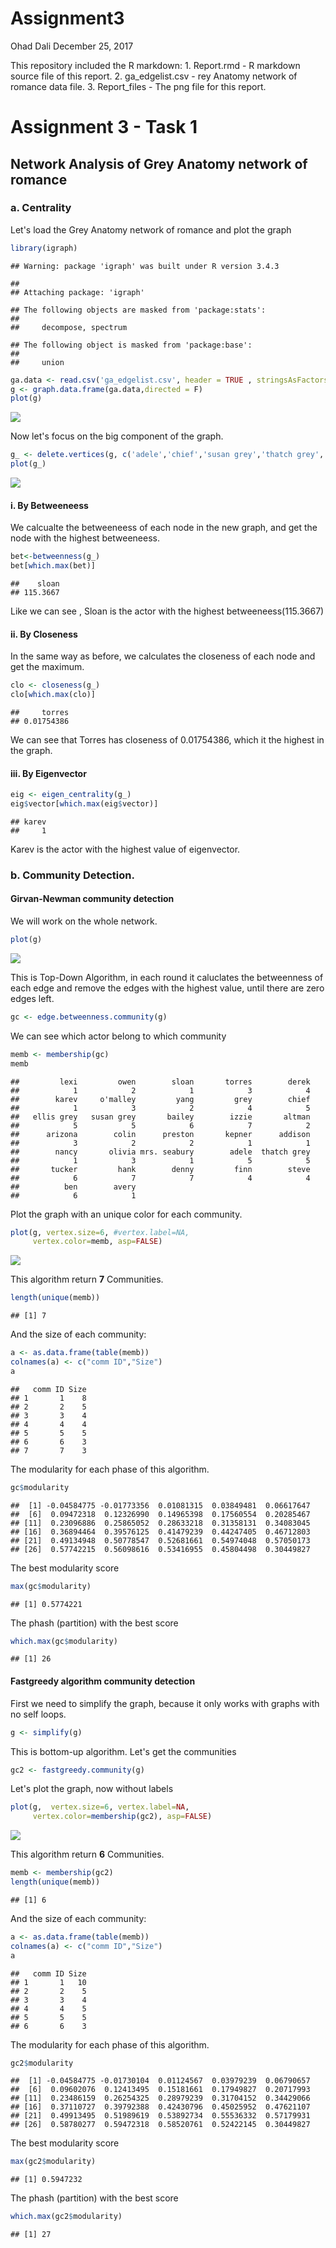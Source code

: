 Assignment3
================
Ohad Dali
December 25, 2017

This repository included the R markdown: 1. Report.rmd - R markdown source file of this report. 2. ga\_edgelist.csv - rey Anatomy network of romance data file. 3. Report\_files - The png file for this report.

Assignment 3 - Task 1
=====================

Network Analysis of Grey Anatomy network of romance
---------------------------------------------------

### a. Centrality

Let's load the Grey Anatomy network of romance and plot the graph

``` r
library(igraph)
```

    ## Warning: package 'igraph' was built under R version 3.4.3

    ## 
    ## Attaching package: 'igraph'

    ## The following objects are masked from 'package:stats':
    ## 
    ##     decompose, spectrum

    ## The following object is masked from 'package:base':
    ## 
    ##     union

``` r
ga.data <- read.csv('ga_edgelist.csv', header = TRUE , stringsAsFactors = FALSE)
g <- graph.data.frame(ga.data,directed = F)
plot(g)
```

![](Report_files/figure-markdown_github/unnamed-chunk-1-1.png)

Now let's focus on the big component of the graph.

``` r
g_ <- delete.vertices(g, c('adele','chief','susan grey','thatch grey','ellis grey','tucker','bailey','ben'))
plot(g_)
```

![](Report_files/figure-markdown_github/unnamed-chunk-2-1.png)

#### i. By Betweeneess

We calcualte the betweeneess of each node in the new graph, and get the node with the highest betweeneess.

``` r
bet<-betweenness(g_)
bet[which.max(bet)]
```

    ##    sloan 
    ## 115.3667

Like we can see , Sloan is the actor with the highest betweeneess(115.3667)

#### ii. By Closeness

In the same way as before, we calculates the closeness of each node and get the maximum.

``` r
clo <- closeness(g_)
clo[which.max(clo)]
```

    ##     torres 
    ## 0.01754386

We can see that Torres has closeness of 0.01754386, which it the highest in the graph.

#### iii. By Eigenvector

``` r
eig <- eigen_centrality(g_)
eig$vector[which.max(eig$vector)]
```

    ## karev 
    ##     1

Karev is the actor with the highest value of eigenvector.

### b. Community Detection.

#### Girvan-Newman community detection

We will work on the whole network.

``` r
plot(g)
```

![](Report_files/figure-markdown_github/unnamed-chunk-6-1.png)

This is Top-Down Algorithm, in each round it caluclates the betweenness of each edge and remove the edges with the highest value, until there are zero edges left.

``` r
gc <- edge.betweenness.community(g)
```

We can see which actor belong to which community

``` r
memb <- membership(gc)
memb
```

    ##         lexi         owen        sloan       torres        derek 
    ##            1            2            1            3            4 
    ##        karev     o'malley         yang         grey        chief 
    ##            1            3            2            4            5 
    ##   ellis grey   susan grey       bailey        izzie       altman 
    ##            5            5            6            7            2 
    ##      arizona        colin      preston       kepner      addison 
    ##            3            2            2            1            1 
    ##        nancy       olivia mrs. seabury        adele  thatch grey 
    ##            1            3            1            5            5 
    ##       tucker         hank        denny         finn        steve 
    ##            6            7            7            4            4 
    ##          ben        avery 
    ##            6            1

Plot the graph with an unique color for each community.

``` r
plot(g, vertex.size=6, #vertex.label=NA,
     vertex.color=memb, asp=FALSE)
```

![](Report_files/figure-markdown_github/unnamed-chunk-9-1.png)

This algorithm return **7** Communities.

``` r
length(unique(memb))
```

    ## [1] 7

And the size of each community:

``` r
a <- as.data.frame(table(memb))
colnames(a) <- c("comm ID","Size")
a
```

    ##   comm ID Size
    ## 1       1    8
    ## 2       2    5
    ## 3       3    4
    ## 4       4    4
    ## 5       5    5
    ## 6       6    3
    ## 7       7    3

The modularity for each phase of this algorithm.

``` r
gc$modularity
```

    ##  [1] -0.04584775 -0.01773356  0.01081315  0.03849481  0.06617647
    ##  [6]  0.09472318  0.12326990  0.14965398  0.17560554  0.20285467
    ## [11]  0.23096886  0.25865052  0.28633218  0.31358131  0.34083045
    ## [16]  0.36894464  0.39576125  0.41479239  0.44247405  0.46712803
    ## [21]  0.49134948  0.50778547  0.52681661  0.54974048  0.57050173
    ## [26]  0.57742215  0.56098616  0.53416955  0.45804498  0.30449827

The best modularity score

``` r
max(gc$modularity)
```

    ## [1] 0.5774221

The phash (partition) with the best score

``` r
which.max(gc$modularity)
```

    ## [1] 26

#### Fastgreedy algorithm community detection

First we need to simplify the graph, because it only works with graphs with no self loops.

``` r
g <- simplify(g)
```

This is bottom-up algorithm. Let's get the communities

``` r
gc2 <- fastgreedy.community(g)
```

Let's plot the graph, now without labels

``` r
plot(g,  vertex.size=6, vertex.label=NA,
     vertex.color=membership(gc2), asp=FALSE)
```

![](Report_files/figure-markdown_github/unnamed-chunk-17-1.png)

This algorithm return **6** Communities.

``` r
memb <- membership(gc2)
length(unique(memb))
```

    ## [1] 6

And the size of each community:

``` r
a <- as.data.frame(table(memb))
colnames(a) <- c("comm ID","Size")
a
```

    ##   comm ID Size
    ## 1       1   10
    ## 2       2    5
    ## 3       3    4
    ## 4       4    5
    ## 5       5    5
    ## 6       6    3

The modularity for each phase of this algorithm.

``` r
gc2$modularity
```

    ##  [1] -0.04584775 -0.01730104  0.01124567  0.03979239  0.06790657
    ##  [6]  0.09602076  0.12413495  0.15181661  0.17949827  0.20717993
    ## [11]  0.23486159  0.26254325  0.28979239  0.31704152  0.34429066
    ## [16]  0.37110727  0.39792388  0.42430796  0.45025952  0.47621107
    ## [21]  0.49913495  0.51989619  0.53892734  0.55536332  0.57179931
    ## [26]  0.58780277  0.59472318  0.58520761  0.52422145  0.30449827

The best modularity score

``` r
max(gc2$modularity)
```

    ## [1] 0.5947232

The phash (partition) with the best score

``` r
which.max(gc2$modularity)
```

    ## [1] 27
